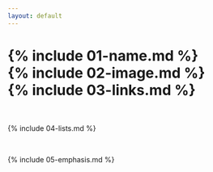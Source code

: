 ```yaml
---
layout: default
---
```

{% include 01-name.md %}
<br>
{% include 02-image.md %}
<br>
{% include 03-links.md %}
=======


<br>

{% include 04-lists.md %}

<br>

{% include 05-emphasis.md %}